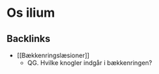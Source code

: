 # Os ilium

## Backlinks
* [[Bækkenringslæsioner]]
	* QG. Hvilke knogler indgår i bækkenringen?

<!-- {BearID:8D91C1B9-3876-4A44-A082-8FDA7444EF3A-7151-00000F7F1FC10C6A} -->
